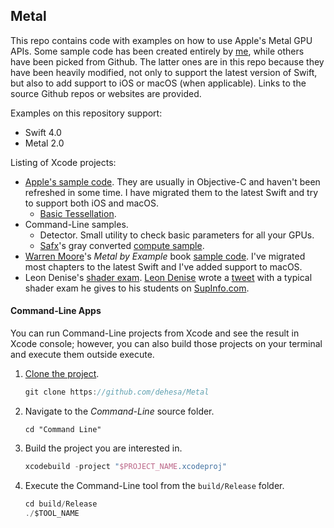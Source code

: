 Metal
-----

This repo contains code with examples on how to use Apple's Metal GPU APIs. Some sample code has been created entirely by [me](https://github.com/dehesa), while others have been picked from Github. The latter ones are in this repo because they have been heavily modified, not only to support the latest version of Swift, but also to add support to iOS or macOS (when applicable). Links to the source Github repos or websites are provided.

Examples on this repository support:
- Swift 4.0
- Metal 2.0

Listing of Xcode projects:
- [Apple's sample code](https://developer.apple.com/metal).
   They are usually in Objective-C and haven't been refreshed in some time. I have migrated them to the latest Swift and try to support both iOS and macOS.
   - [Basic Tessellation](https://developer.apple.com/library/content/samplecode/MetalBasicTessellation/Introduction/Intro.html).
- Command-Line samples.
   - Detector. Small utility to check basic parameters for all your GPUs.
   - [Safx](https://github.com/safx)'s gray converted [compute sample](https://github.com/safx/Metal-CommandLine-Sample-Swift).
- [Warren Moore](https://warrenmoore.net)'s _Metal by Example_ book [sample code](https://github.com/metal-by-example/sample-code).
   I've migrated most chapters to the latest Swift and I've added support to macOS.
- Leon Denise's [shader exam](https://twitter.com/leondenise).
   [Leon Denise](https://twitter.com/leondenise) wrote a [tweet](https://twitter.com/leondenise/status/953716696161882114) with a typical shader exam he gives to his students on [SupInfo.com](https://rubika-edu.com).

#### Command-Line Apps

You can run Command-Line projects from Xcode and see the result in Xcode console; however, you can also build those projects on your terminal and execute them outside execute.

1. [Clone the project](xcode://clone?repo=https://github.com/dehesa/Metal).
    ```swift
   git clone https://github.com/dehesa/Metal
   ```

2. Navigate to the _Command-Line_ source folder.
    ```
    cd "Command Line"
    ```

3. Build the project you are interested in.
   ```swift
   xcodebuild -project "$PROJECT_NAME.xcodeproj"
   ```

3. Execute the Command-Line tool from the `build/Release` folder.
    ```swift
   cd build/Release
   ./$TOOL_NAME
   ```

